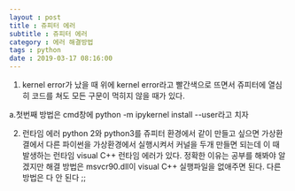 ```yaml
---
layout : post
title : 쥬피터 에러
subtitle : 쥬피터 에러
category : 에러 해결방법
tags : python
date : 2019-03-17 08:16:00
---
```




1. kernel error가 났을 때
위에 kernel error라고 빨간색으로 뜨면서 쥬피터에 열심히 코드를 쳐도 모든 구문이 먹히지 않을 때가 있다.

a.첫번째 방법은 cmd창에 python -m ipykernel install --user라고 치자

2. 런타임 에러
python 2와 python3를 쥬피터 환경에서 같이 만들고 싶으면 가상환결에서 다른 파이썬을 가상환경에서 실행시켜서 커널을 두개 만들면 되는데 이 때 발생하는 런타임 visual C++ 런타임 에러가 있다.
정확한 이유는 공부를 해봐야 알겠지만 해결 방법은 msvcr90.dll이 visual C++ 실행파일을 없애주면 된다.
다른 방법은 다 안 된다 ;; 
